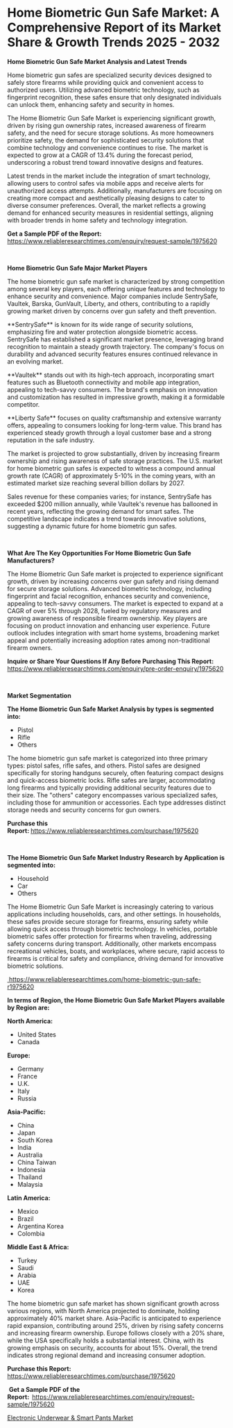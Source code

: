 <p><h1>Home Biometric Gun Safe Market: A Comprehensive Report of its Market Share & Growth Trends 2025 - 2032</h1></p><p><strong>Home Biometric Gun Safe Market Analysis and Latest Trends</strong></p>
<p><p>Home biometric gun safes are specialized security devices designed to safely store firearms while providing quick and convenient access to authorized users. Utilizing advanced biometric technology, such as fingerprint recognition, these safes ensure that only designated individuals can unlock them, enhancing safety and security in homes.</p><p>The Home Biometric Gun Safe Market is experiencing significant growth, driven by rising gun ownership rates, increased awareness of firearm safety, and the need for secure storage solutions. As more homeowners prioritize safety, the demand for sophisticated security solutions that combine technology and convenience continues to rise. The market is expected to grow at a CAGR of 13.4% during the forecast period, underscoring a robust trend toward innovative designs and features. </p><p>Latest trends in the market include the integration of smart technology, allowing users to control safes via mobile apps and receive alerts for unauthorized access attempts. Additionally, manufacturers are focusing on creating more compact and aesthetically pleasing designs to cater to diverse consumer preferences. Overall, the market reflects a growing demand for enhanced security measures in residential settings, aligning with broader trends in home safety and technology integration.</p></p>
<p><strong>Get a Sample PDF of the Report:&nbsp;</strong> <a href="https://www.reliableresearchtimes.com/enquiry/request-sample/1975620?utm_campaign=2123&utm_medium=2&utm_source=Github&utm_content=ia&utm_term=10022025&utm_id=home-biometric-gun-safe">https://www.reliableresearchtimes.com/enquiry/request-sample/1975620</a></p>
<p>&nbsp;</p>
<p><strong>Home Biometric Gun Safe Major Market Players</strong></p>
<p><p>The home biometric gun safe market is characterized by strong competition among several key players, each offering unique features and technology to enhance security and convenience. Major companies include SentrySafe, Vaultek, Barska, GunVault, Liberty, and others, contributing to a rapidly growing market driven by concerns over gun safety and theft prevention.</p><p>**SentrySafe** is known for its wide range of security solutions, emphasizing fire and water protection alongside biometric access. SentrySafe has established a significant market presence, leveraging brand recognition to maintain a steady growth trajectory. The company's focus on durability and advanced security features ensures continued relevance in an evolving market.</p><p>**Vaultek** stands out with its high-tech approach, incorporating smart features such as Bluetooth connectivity and mobile app integration, appealing to tech-savvy consumers. The brand's emphasis on innovation and customization has resulted in impressive growth, making it a formidable competitor.</p><p>**Liberty Safe** focuses on quality craftsmanship and extensive warranty offers, appealing to consumers looking for long-term value. This brand has experienced steady growth through a loyal customer base and a strong reputation in the safe industry.</p><p>The market is projected to grow substantially, driven by increasing firearm ownership and rising awareness of safe storage practices. The U.S. market for home biometric gun safes is expected to witness a compound annual growth rate (CAGR) of approximately 5-10% in the coming years, with an estimated market size reaching several billion dollars by 2027.</p><p>Sales revenue for these companies varies; for instance, SentrySafe has exceeded $200 million annually, while Vaultek's revenue has ballooned in recent years, reflecting the growing demand for smart safes. The competitive landscape indicates a trend towards innovative solutions, suggesting a dynamic future for home biometric gun safes.</p></p>
<p>&nbsp;</p>
<p><strong>What Are The Key Opportunities For Home Biometric Gun Safe Manufacturers?</strong></p>
<p><p>The Home Biometric Gun Safe market is projected to experience significant growth, driven by increasing concerns over gun safety and rising demand for secure storage solutions. Advanced biometric technology, including fingerprint and facial recognition, enhances security and convenience, appealing to tech-savvy consumers. The market is expected to expand at a CAGR of over 5% through 2028, fueled by regulatory measures and growing awareness of responsible firearm ownership. Key players are focusing on product innovation and enhancing user experience. Future outlook includes integration with smart home systems, broadening market appeal and potentially increasing adoption rates among non-traditional firearm owners.</p></p>
<p><strong>Inquire or Share Your Questions If Any Before Purchasing This Report:</strong> <a href="https://www.reliableresearchtimes.com/enquiry/pre-order-enquiry/1975620?utm_campaign=2123&utm_medium=2&utm_source=Github&utm_content=ia&utm_term=10022025&utm_id=home-biometric-gun-safe">https://www.reliableresearchtimes.com/enquiry/pre-order-enquiry/1975620</a></p>
<p>&nbsp;</p>
<p><strong>Market Segmentation</strong></p>
<p><strong>The Home Biometric Gun Safe Market Analysis by types is segmented into:</strong></p>
<p><ul><li>Pistol</li><li>Rifle</li><li>Others</li></ul></p>
<p><p>The home biometric gun safe market is categorized into three primary types: pistol safes, rifle safes, and others. Pistol safes are designed specifically for storing handguns securely, often featuring compact designs and quick-access biometric locks. Rifle safes are larger, accommodating long firearms and typically providing additional security features due to their size. The "others" category encompasses various specialized safes, including those for ammunition or accessories. Each type addresses distinct storage needs and security concerns for gun owners.</p></p>
<p><strong>Purchase this Report:&nbsp;</strong><a href="https://www.reliableresearchtimes.com/purchase/1975620?utm_campaign=2123&utm_medium=2&utm_source=Github&utm_content=ia&utm_term=10022025&utm_id=home-biometric-gun-safe">https://www.reliableresearchtimes.com/purchase/1975620</a></p>
<p>&nbsp;</p>
<p><strong>The Home Biometric Gun Safe Market Industry Research by Application is segmented into:</strong></p>
<p><ul><li>Household</li><li>Car</li><li>Others</li></ul></p>
<p><p>The Home Biometric Gun Safe Market is increasingly catering to various applications including households, cars, and other settings. In households, these safes provide secure storage for firearms, ensuring safety while allowing quick access through biometric technology. In vehicles, portable biometric safes offer protection for firearms when traveling, addressing safety concerns during transport. Additionally, other markets encompass recreational vehicles, boats, and workplaces, where secure, rapid access to firearms is critical for safety and compliance, driving demand for innovative biometric solutions.</p></p>
<p><a href="https://www.reliableresearchtimes.com/home-biometric-gun-safe-r1975620?utm_campaign=2123&utm_medium=2&utm_source=Github&utm_content=ia&utm_term=10022025&utm_id=home-biometric-gun-safe">&nbsp;https://www.reliableresearchtimes.com/home-biometric-gun-safe-r1975620</a></p>
<p><strong>In terms of Region, the Home Biometric Gun Safe Market Players available by Region are:</strong></p>
<p>
    <p> <strong> North America: </strong>
        <ul>
            <li>United States</li>
            <li>Canada</li>
        </ul>
        </p> 
    <p> <strong> Europe: </strong>
        <ul>
            <li>Germany</li>
            <li>France</li>
            <li>U.K.</li>
            <li>Italy</li>
            <li>Russia</li>
        </ul>
        </p> 
    <p> <strong> Asia-Pacific: </strong>
        <ul>
            <li>China</li>
            <li>Japan</li>
            <li>South Korea</li>
            <li>India</li>
            <li>Australia</li>
            <li>China Taiwan</li>
            <li>Indonesia</li>
            <li>Thailand</li>
            <li>Malaysia</li>
        </ul>
        </p> 
    <p> <strong> Latin America: </strong>
        <ul>
            <li>Mexico</li>
            <li>Brazil</li>
            <li>Argentina Korea</li>
            <li>Colombia</li>
        </ul>
        </p> 
    <p> <strong> Middle East & Africa: </strong>
        <ul>
            <li>Turkey</li>
            <li>Saudi</li>
            <li>Arabia</li>
            <li>UAE</li>
            <li>Korea</li>
        </ul>
    </p>
    </p>
<p><p>The home biometric gun safe market has shown significant growth across various regions, with North America projected to dominate, holding approximately 40% market share. Asia-Pacific is anticipated to experience rapid expansion, contributing around 25%, driven by rising safety concerns and increasing firearm ownership. Europe follows closely with a 20% share, while the USA specifically holds a substantial interest. China, with its growing emphasis on security, accounts for about 15%. Overall, the trend indicates strong regional demand and increasing consumer adoption.</p></p>
<p><strong>Purchase this Report: </strong><a href="https://www.reliableresearchtimes.com/purchase/1975620?utm_campaign=2123&utm_medium=2&utm_source=Github&utm_content=ia&utm_term=10022025&utm_id=home-biometric-gun-safe">https://www.reliableresearchtimes.com/purchase/1975620</a></p>
<p>&nbsp;<strong>Get a Sample PDF of the Report:&nbsp;&nbsp;</strong><a href="https://www.reliableresearchtimes.com/enquiry/request-sample/1975620?utm_campaign=2123&utm_medium=2&utm_source=Github&utm_content=ia&utm_term=10022025&utm_id=home-biometric-gun-safe">https://www.reliableresearchtimes.com/enquiry/request-sample/1975620</a></p>
<p><strong></strong></p>
<p><p><a href="https://github.com/mcfred89/Market-Research-Report-List-1/blob/main/electronic-underwear-smart-pants-market.md?utm_campaign=2123&utm_medium=2&utm_source=Github&utm_content=ia&utm_term=10022025&utm_id=home-biometric-gun-safe">Electronic Underwear & Smart Pants Market</a></p></p>